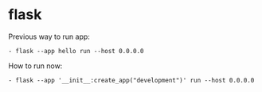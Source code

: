 # flask

Previous way to run app:

    - flask --app hello run --host 0.0.0.0

How to run now:

    - flask --app '__init__:create_app("development")' run --host 0.0.0.0